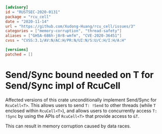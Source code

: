 ```toml
[advisory]
id = "RUSTSEC-2020-0131"
package = "rcu_cell"
date = "2020-11-14"
url = "https://github.com/Xudong-Huang/rcu_cell/issues/3"
categories = ["memory-corruption", "thread-safety"]
aliases = ["GHSA-686h-j8r8-wmfm", "CVE-2020-36451"]
cvss = "CVSS:3.1/AV:N/AC:H/PR:N/UI:N/S:U/C:H/I:H/A:H"

[versions]
patched = []
```

# Send/Sync bound needed on T  for Send/Sync impl of RcuCell<T>

Affected versions of this crate unconditionally implement Send/Sync for `RcuCell<T>`.
This allows users to send `T: !Send` to other threads (while `T` enclosed within `RcuCell<T>`), and allows users to concurrently access `T: !Sync` by using the APIs of `RcuCell<T>` that provide access to `&T`.

This can result in memory corruption caused by data races.
